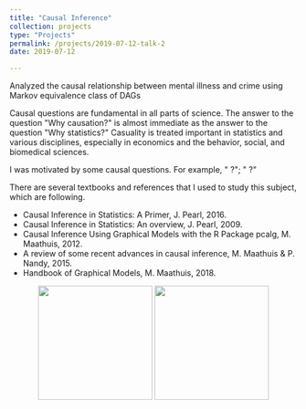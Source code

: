```yaml
---
title: "Causal Inference"
collection: projects
type: "Projects"
permalink: /projects/2019-07-12-talk-2
date: 2019-07-12

---
```


Analyzed the causal relationship between mental illness and crime using Markov equivalence class of DAGs  

Causal questions are fundamental in all parts of science. The answer to the question "Why causation?" is almost immediate as the answer to the question "Why statistics?" Casuality is treated important in statistics and various disciplines, especially in economics and the behavior, social, and biomedical sciences. 


I was motivated by some causal questions. For example, "  ?"; " ?"


There are several textbooks and references that I used to study this subject, which are following.
* Causal Inference in Statistics: A Primer, J. Pearl, 2016.  
* Causal Inference in Statistics: An overview, J. Pearl, 2009.  
* Causal Inference Using Graphical Models with the R Package pcalg, M. Maathuis, 2012.  
* A review of some recent advances in causal inference, M. Maathuis & P. Nandy, 2015.
* Handbook of Graphical Models, M. Maathuis, 2018.  

<p align="center">

  <img src="http://austinyi.github.io/images/primer.jpg" style="width:200px;"/>
          
  <img src="http://austinyi.github.io/images/graphical.jpg" style="width:200px;"/>

</p>
